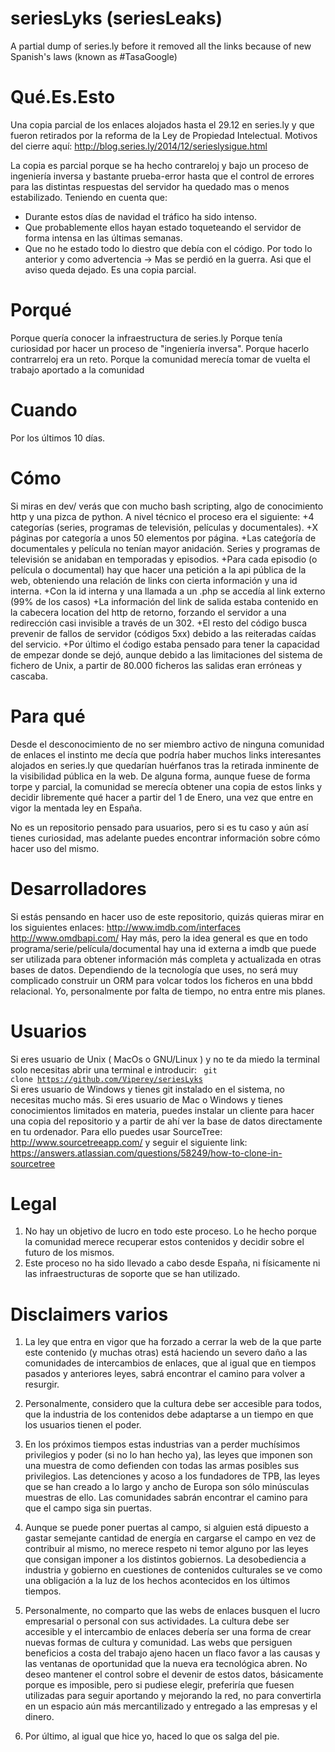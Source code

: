 seriesLyks (seriesLeaks)
==========

A partial dump of series.ly before it removed all the links because of new Spanish's laws (known as #TasaGoogle)


Qué.Es.Esto
===========

Una copia parcial de los enlaces alojados hasta el 29.12 en series.ly y que fueron retirados por la reforma de la Ley de Propiedad Intelectual.
Motivos del cierre aquí: http://blog.series.ly/2014/12/serieslysigue.html

La copia es parcial porque se ha hecho contrareloj y bajo un proceso de ingeniería inversa y bastante prueba-error hasta que el control de errores para las distintas respuestas del servidor ha quedado mas o menos estabilizado. Teniendo en cuenta que:
+ Durante estos días de navidad el tráfico ha sido intenso.
+ Que probablemente ellos hayan estado toqueteando el servidor de forma intensa en las últimas semanas.
+ Que no he estado todo lo diestro que debía con el código.
Por todo lo anterior y como advertencia -> Mas se perdió en la guerra.
Asi que el aviso queda dejado. Es una copia parcial.


Porqué
======

Porque quería conocer la infraestructura de series.ly
Porque tenía curiosidad por hacer un proceso de "ingeniería inversa".
Porque hacerlo contrarreloj era un reto.
Porque la comunidad merecía tomar de vuelta el trabajo aportado a la comunidad


Cuando
======

Por los últimos 10 días.


Cómo
====

Si miras en dev/ verás que con mucho bash scripting, algo de conocimiento http y una pizca de python.
A nivel técnico el proceso era el siguiente:
+4 categorías (series, programas de televisión, películas y documentales).
+X páginas por categoría a unos 50 elementos por página.
+Las cateǵoría de documentales y película no tenían mayor anidación. Series y programas de televisión se anidaban en temporadas y episodios.
+Para cada episodio (o película o documental) hay que hacer una petición a la api pública de la web, obteniendo una relación de links con cierta información y una id interna.
+Con la id interna y una llamada a un .php se accedía al link externo (99% de los casos)
+La información del link de salida estaba contenido en la cabecera location del http de retorno, forzando el servidor a una redirección casi invisible a través de un 302.
+El resto del código busca prevenir de fallos de servidor (códigos 5xx) debido a las reiteradas caídas del servicio.
+Por último el ćodigo estaba pensado para tener la capacidad de empezar donde se dejó, aunque debido a las limitaciones del sistema de fichero de Unix, a partir de 80.000 ficheros las salidas eran erróneas y cascaba.


Para qué
========

Desde el desconocimiento de no ser miembro activo de ninguna comunidad de enlaces el instinto me decía que podría haber muchos links interesantes alojados en series.ly que quedarían huérfanos tras la retirada inminente de la visibilidad pública en la web.
De alguna forma, aunque fuese de forma torpe y parcial, la comunidad se merecía obtener una copia de estos links y decidir libremente qué hacer a partir del 1 de Enero, una vez que entre en vigor la mentada ley en España.

No es un repositorio pensado para usuarios, pero si es tu caso y aún así tienes curiosidad, mas adelante puedes encontrar información sobre cómo hacer uso del mismo.


Desarrolladores
===============

Si estás pensando en hacer uso de este repositorio, quizás quieras mirar en los siguientes enlaces:
http://www.imdb.com/interfaces
http://www.omdbapi.com/
Hay más, pero la idea general es que en todo programa/serie/película/documental hay una id externa a imdb que puede ser utilizada para obtener información más completa y actualizada en otras bases de datos.
Dependiendo de la tecnología que uses, no será muy complicado construir un ORM para volcar todos los ficheros en una bbdd relacional. Yo, personalmente por falta de tiempo, no entra entre mis planes.


Usuarios
========

Si eres usuario de Unix ( MacOs o GNU/Linux ) y no te da miedo la terminal solo necesitas abrir una terminal e introducir:
<code>
	git clone https://github.com/Viperey/seriesLyks
</code>
Si eres usuario de Windows y tienes git instalado en el sistema, no necesitas mucho más.
Si eres usuario de Mac o Windows y tienes conocimientos limitados en materia, puedes instalar un cliente para hacer una copia del repositorio y a partir de ahí ver la base de datos directamente en tu ordenador.
Para ello puedes usar SourceTree: http://www.sourcetreeapp.com/ y seguir el siguiente link: https://answers.atlassian.com/questions/58249/how-to-clone-in-sourcetree


Legal
=====

1. No hay un objetivo de lucro en todo este proceso. Lo he hecho porque la comunidad merece recuperar estos contenidos y decidir sobre el futuro de los mismos.
2. Este proceso no ha sido llevado a cabo desde España, ni físicamente ni las infraestructuras de soporte que se han utilizado.


Disclaimers varios
==================

1. La ley que entra en vigor que ha forzado a cerrar la web de la que parte este contenido (y muchas otras) está haciendo un severo daño a las comunidades de intercambios de enlaces, que al igual que en tiempos pasados y anteriores leyes, sabrá encontrar el camino para volver a resurgir.

2. Personalmente, considero que la cultura debe ser accesible para todos, que la industria de los contenidos debe adaptarse a un tiempo en que los usuarios tienen el poder.

3. En los próximos tiempos estas industrias van a perder muchísimos privilegios y poder (si no lo han hecho ya), las leyes que imponen son una muestra de como defienden con todas las armas posibles sus privilegios. Las detenciones y acoso a los fundadores de TPB, las leyes que se han creado a lo largo y ancho de Europa son sólo minúsculas muestras de ello. Las comunidades sabrán encontrar el camino para que el campo siga sin puertas.

4. Aunque se puede poner puertas al campo, si alguien está dipuesto a gastar semejante cantidad de energía en cargarse el campo en vez de contribuir al mismo, no merece respeto ni temor alguno por las leyes que consigan imponer a los distintos gobiernos. La desobediencia a industria y gobierno en cuestiones de contenidos culturales se ve como una obligación a la luz de los hechos acontecidos en los últimos tiempos. 

5. Personalmente, no comparto que las webs de enlaces busquen el lucro empresarial o personal con sus actividades. La cultura debe ser accesible y el intercambio de enlaces debería ser una forma de crear nuevas formas de cultura y comunidad. Las webs que persiguen beneficios a costa del trabajo ajeno hacen un flaco favor a las causas y las ventanas de oportunidad que la nueva era tecnológica abren. No deseo mantener el control sobre el devenir de estos datos, básicamente porque es imposible, pero si pudiese elegir, preferiría que fuesen utilizadas para seguir aportando y mejorando la red, no para convertirla en un espacio aún más mercantilizado y entregado a las empresas y el dinero.

6. Por último, al igual que hice yo, haced lo que os salga del pie.

